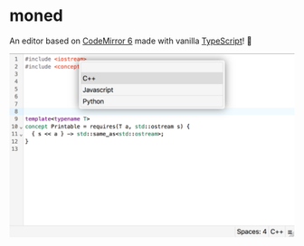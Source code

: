 # moned

An editor based on [CodeMirror 6](https://codemirror.net/) made with vanilla [TypeScript](https://www.typescriptlang.org/)! :cake:

![img/v0.0.1.png](img/v0.0.1.png)
